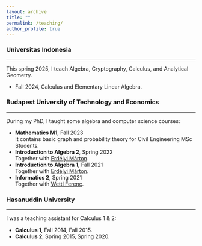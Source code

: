 ```yaml
---
layout: archive
title: ""
permalink: /teaching/
author_profile: true
---
```


### Universitas Indonesia
---
This spring 2025, I teach Algebra, Cryptography, Calculus, and Analytical Geometry.
* Fall 2024, Calculus and Elementary Linear Algebra.

### Budapest University of Technology and Economics
---
During my PhD, I taught some algebra and computer science courses:

* <b> Mathematics M1</b>, Fall 2023 <br> It contains basic graph and probability theory for Civil Engineering MSc Students.
* <b>Introduction to Algebra 2</b>, Spring 2022 <br>Together with [Erdélyi Márton](https://math.bme.hu/~merdelyi/).
* <b>Introduction to Algebra 1</b>, Fall 2021 <br>Together with [Erdélyi Márton](https://math.bme.hu/~merdelyi/).
* <b>Informatics 2</b>, Spring 2021 <br>Together with [Wettl Ferenc](https://algebra.math.bme.hu/wettl-ferenc).

### Hasanuddin University
---
I was a teaching assistant for Calculus 1 & 2:
* <b>Calculus 1</b>, Fall 2014, Fall 2015.
* <b>Calculus 2</b>, Spring 2015, Spring 2020.
